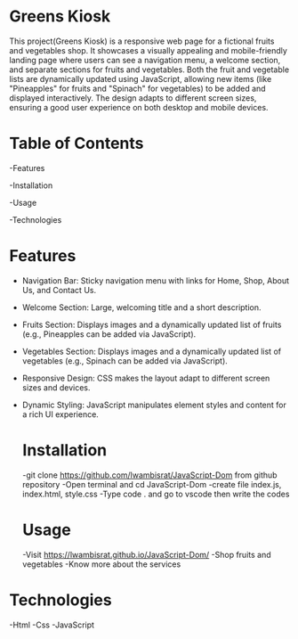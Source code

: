 # Greens Kiosk

This project(Greens Kiosk) is a responsive web page for a fictional fruits and vegetables shop. It showcases a visually appealing and mobile-friendly landing page where users can see a navigation menu, a welcome section, and separate sections for fruits and vegetables. Both the fruit and vegetable lists are dynamically updated using JavaScript, allowing new items (like "Pineapples" for fruits and "Spinach" for vegetables) to be added and displayed interactively. The design adapts to different screen sizes, ensuring a good user experience on both desktop and mobile devices.

# Table of Contents

-Features

-Installation

-Usage

-Technologies

# Features

- Navigation Bar: Sticky navigation menu with links for Home, Shop, About Us, and Contact Us. 

- Welcome Section: Large, welcoming title and a short description.

- Fruits Section: Displays images and a dynamically updated list of fruits (e.g., Pineapples can be added via JavaScript).

- Vegetables Section: Displays images and a dynamically updated list of vegetables (e.g., Spinach can be added via JavaScript).

- Responsive Design: CSS makes the layout adapt to different screen sizes and devices.

- Dynamic Styling: JavaScript manipulates element styles and content for a rich UI experience.


  # Installation
  
  -git clone https://github.com/lwambisrat/JavaScript-Dom from github repository
  -Open terminal and  cd JavaScript-Dom
  -create file index.js, index.html, style.css
  -Type code . and go to vscode then write the codes

  # Usage
  
  -Visit  https://lwambisrat.github.io/JavaScript-Dom/
  -Shop fruits and vegetables
  -Know more about the services 


# Technologies

-Html
-Css
-JavaScript



